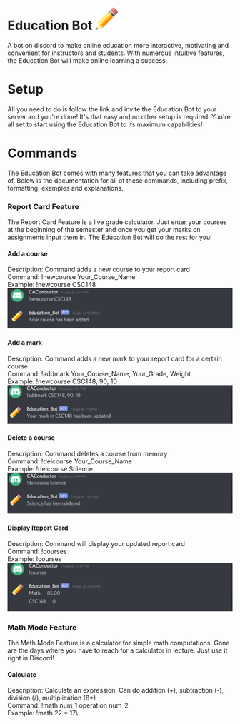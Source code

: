 # Education Bot <img src="images/pencil.png" alt="drawing" width="50"/>

A bot on discord to make online education more interactive, motivating and convenient for instructors and students. With numerous intuitive features, the Education Bot will make online learning a success.


# Setup
All you need to do is follow the link and invite the Education Bot to your server and you're done! It's that easy and no other setup is required. You're all set to start using the Education Bot to its maximum capabilities!

# Commands
The Education Bot comes with many features that you can take advantage of. Below is the documentation for all of these commands, including prefix, formatting, examples and explanations. 

### Report Card Feature ###
The Report Card Feature is a live grade calculator. Just enter your courses at the beginning of the semester and once you get your marks on assignments input them in. The Education Bot will do the rest for you!

#### Add a course ####
Description: Command adds a new course to your report card\
Command: !newcourse Your_Course_Name\
Example: !newcourse CSC148\
![](images/newcourse1.JPG)

#### Add a mark ####
Description: Command adds a new mark to your report card for a certain course\
Command: !addmark Your_Course_Name, Your_Grade, Weight \
Example: !newcourse CSC148, 90, 10\
![](images/addmark.JPG)

#### Delete a course ####
Description: Command deletes a course from memory\
Command: !delcourse Your_Course_Name \
Example: !delcourse Science\
![](images/delcourse.JPG)

#### Display Report Card ####
Description: Command will display your updated report card\
Command: !courses \
Example: !courses\
![](images/courses.JPG)

### Math Mode Feature ###
The Math Mode Feature is a calculator for simple math computations. Gone are the days where you have to reach for a calculator in lecture. Just use it right in Discord!

#### Calculate ####
Description: Calculate an expression. Can do addition (+), subtraction (-), division (/), multiplication (8*)\
Command: !math num_1 operation num_2 \
Example: !math 22 * 17\
